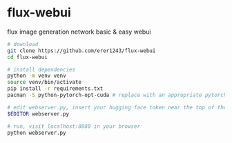 # flux-webui
flux image generation network basic &amp; easy webui

```sh
# download
git clone https://github.com/erer1243/flux-webui
cd flux-webui

# install dependencies
python -m venv venv
source venv/bin/activate
pip install -r requirements.txt
pacman -S python-pytorch-opt-cuda # replace with an appropriate pytorch install method

# edit webserver.py, insert your hugging face token near the top of the script
$EDITOR webserver.py

# run, visit localhost:8080 in your browser
python webserver.py
```
